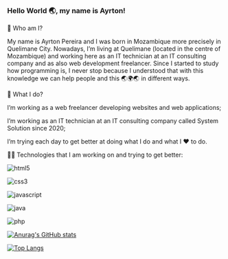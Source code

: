 ### Hello World 🌏, my name is Ayrton!

<!--
**AyrtonPereira1996/AyrtonPereira1996** is a ✨ _special_ ✨ repository because its `README.md` (this file) appears on your GitHub profile.


Here are some ideas to get you started:

- 🔭 I’m currently working on ...
- 🌱 I’m currently learning ...
- 👯 I’m looking to collaborate on ...
- 🤔 I’m looking for help with ...
- 💬 Ask me about ...
- 📫 How to reach me: ...
- 😄 Pronouns: ...
- ⚡ Fun fact: ...
-->

🤔 Who am I?

My name is Ayrton Pereira and I was born in Mozambique more precisely in Quelimane City. Nowadays, I’m living at Quelimane (located in the centre of Mozambique) and working here as an IT technician at an IT consulting company and as also web development freelancer. Since I started to study how programming is, I never stop because I understood that with this knowledge we can help people and this 🌏🌍🌏 in different ways.

🤔 What I do?

I’m working as a web freelancer developing websites and web applications;

I’m working as an IT technician at an IT consulting company called System Solution since 2020;

I’m trying each day to get better at doing what I do and what I ♥️ to do.

🧘‍♂️ Technologies that I am working on and trying to get better:

![html5](https://user-images.githubusercontent.com/40174805/122727436-4fff3a80-d277-11eb-98b2-b53749fe7f05.png)

![css3](https://user-images.githubusercontent.com/40174805/122727469-5a213900-d277-11eb-90aa-8cc398ebd65d.png)

![javascript](https://user-images.githubusercontent.com/40174805/122727485-5d1c2980-d277-11eb-83cb-702295a2cc40.png)

![java](https://user-images.githubusercontent.com/40174805/122727728-a2405b80-d277-11eb-84ef-0757f557b789.png)

![php](https://user-images.githubusercontent.com/40174805/122728002-f5b2a980-d277-11eb-83ba-6e6bf636a3f6.png)





[![Anurag's GitHub stats](https://github-readme-stats.vercel.app/api?username=AyrtonPereira1996)](https://github.com/anuraghazra/github-readme-stats)


[![Top Langs](https://github-readme-stats.vercel.app/api/top-langs/?username=AyrtonPereira1996)](https://github.com/anuraghazra/github-readme-stats)

